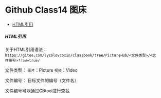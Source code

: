 # Github Class14 图床
- [HTML引用](#HTML引用)


##### HTML引用
关于HTML引用语法：`https://gitee.com/lycolovcoxin/classbook/tree/PictureHub/<文件类型>/<文件编号>?raw=true/`

文件类型：
`图片`：Picture
`视频`：Video

文件编号：
目标文件的编号（文件名）

文件编号可以通过CBtool进行查找

